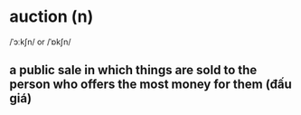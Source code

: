 # auction (n)

/ˈɔːkʃn/ or /ˈɒkʃn/

## a public sale in which things are sold to the person who offers the most money for them (đấu giá)